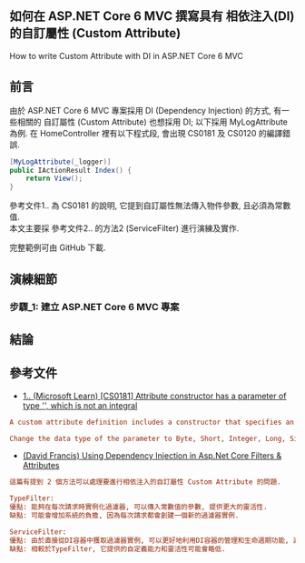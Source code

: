 ## 如何在 ASP.NET Core 6 MVC 撰寫具有 相依注入(DI) 的自訂屬性 (Custom Attribute)
How to write Custom Attribute with DI in ASP.NET Core 6 MVC   

## 前言

由於 ASP.NET Core 6 MVC 專案採用 DI (Dependency Injection) 的方式, 有一些相關的 自訂屬性 (Custom Attribute) 也想採用 DI; 以下採用 MyLogAttribute 為例. 在 HomeController 裡有以下程式段, 會出現 CS0181 及 CS0120 的編譯錯誤. 

```csharp
[MyLogAttribute(_logger)]
public IActionResult Index() {
    return View();
}
```

參考文件1.. 為 CS0181 的說明, 它提到自訂屬性無法傳入物件參數, 且必須為常數值.  
本文主要採 參考文件2.. 的方法2 (ServiceFilter) 進行演練及實作.  

完整範例可由 GitHub 下載.  

<!--more-->

## 演練細節





### 步驟_1: 建立 ASP.NET Core 6 MVC 專案

## 結論


## 參考文件

* <a href="https://learn.microsoft.com/en-us/dotnet/visual-basic/misc/bc30045" target="_blank">1.. (Microsoft Learn) [CS0181] Attribute constructor has a parameter of type '<type>', which is not an integral</a>  
```ini
A custom attribute definition includes a constructor that specifies an invalid data type for a parameter. Attributes can take only certain data types as parameters, because only those types can be serialized into the metadata for the assembly.

Change the data type of the parameter to Byte, Short, Integer, Long, Single, Double, Char, String, Boolean, System.Type, or an enumeration type.
```

* <a href="https://blog.iamdavidfrancis.com/posts/aspnet-filter-dependency-injection/" target="_blank">(David Francis) Using Dependency Injection in Asp.Net Core Filters & Attributes</a>  
```ini
這篇有提到 2 個方法可以處理要進行相依注入的自訂屬性 Custom Attribute 的問題.

TypeFilter:  
優點: 能夠在每次請求時實例化過濾器, 可以傳入常數值的參數, 提供更大的靈活性. 
缺點: 可能會增加系統的負擔, 因為每次請求都會創建一個新的過濾器實例. 

ServiceFilter:  
優點: 由於直接從DI容器中獲取過濾器實例, 可以更好地利用DI容器的管理和生命週期功能, 減少重複創建實例的開銷. 
缺點: 相較於TypeFilter, 它提供的自定義能力和靈活性可能會略低.
```



